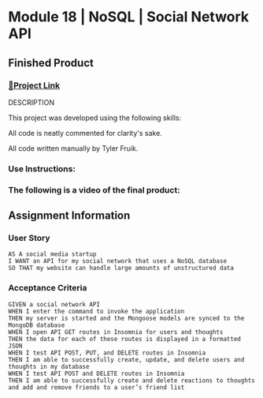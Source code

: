 # Module 18 | NoSQL | Social Network API

## Finished Product

### [🔗Project Link](https://github.com/TylerFruik/Social-Network-API) 
DESCRIPTION

This project was developed using the following skills: 

All code is neatly commented for clarity's sake.

All code written manually by Tyler Fruik.

### Use Instructions:



### The following is a video of the final product:


## Assignment Information

### User Story
```
AS A social media startup
I WANT an API for my social network that uses a NoSQL database
SO THAT my website can handle large amounts of unstructured data
```

### Acceptance Criteria
```
GIVEN a social network API
WHEN I enter the command to invoke the application
THEN my server is started and the Mongoose models are synced to the MongoDB database
WHEN I open API GET routes in Insomnia for users and thoughts
THEN the data for each of these routes is displayed in a formatted JSON
WHEN I test API POST, PUT, and DELETE routes in Insomnia
THEN I am able to successfully create, update, and delete users and thoughts in my database
WHEN I test API POST and DELETE routes in Insomnia
THEN I am able to successfully create and delete reactions to thoughts and add and remove friends to a user’s friend list
```